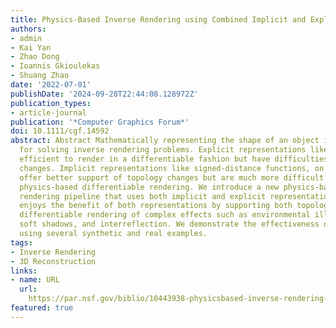```yaml
---
title: Physics‐Based Inverse Rendering using Combined Implicit and Explicit Geometries
authors:
- admin
- Kai Yan
- Zhao Dong
- Ioannis Gkioulekas
- Shuang Zhao
date: '2022-07-01'
publishDate: '2024-09-28T22:44:08.128972Z'
publication_types:
- article-journal
publication: '*Computer Graphics Forum*'
doi: 10.1111/cgf.14592
abstract: Abstract Mathematically representing the shape of an object is a key ingredient
  for solving inverse rendering problems. Explicit representations like meshes are
  efficient to render in a differentiable fashion but have difficulties handling topology
  changes. Implicit representations like signed‐distance functions, on the other hand,
  offer better support of topology changes but are much more difficult to use for
  physics‐based differentiable rendering. We introduce a new physics‐based inverse
  rendering pipeline that uses both implicit and explicit representations. Our technique
  enjoys the benefit of both representations by supporting both topology changes and
  differentiable rendering of complex effects such as environmental illumination,
  soft shadows, and interreflection. We demonstrate the effectiveness of our technique
  using several synthetic and real examples.
tags:
- Inverse Rendering
- 3D Reconstruction
links:
- name: URL
  url: 
    https://par.nsf.gov/biblio/10443938-physicsbased-inverse-rendering-using-combined-implicit-explicit-geometries
featured: true
---
```

